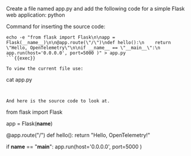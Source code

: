 Create a file named app.py and add the following code for a simple Flask web application:
python

Command for inserting the source code:
```
echo -e "from flask import Flask\n\napp = Flask(__name__)\n\n@app.route(\"/\")\ndef hello():\n    return \"Hello, OpenTelemetry\"\n\nif __name__ == \"__main__\":\n    app.run(host='0.0.0.0', port=5000 )" > app.py
```{{exec}}

To view the current file use:

```
cat app.py
```{{exec}}


And here is the source code to look at.
```
from flask import Flask

app = Flask(__name__)

@app.route("/")
def hello():
    return "Hello, OpenTelemetry!"

if __name__ == "__main__":
    app.run(host='0.0.0.0', port=5000 )
```




